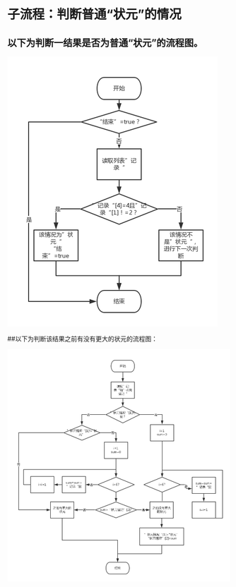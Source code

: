 # 子流程：判断普通“状元”的情况

## 以下为判断一结果是否为普通“状元”的流程图。

![](zhuangyuan.png)

##以下为判断该结果之前有没有更大的状元的流程图：

![](panputongzhuangyuan.png)